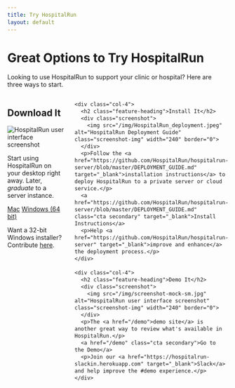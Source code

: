 ```yaml
---
title: Try HospitalRun
layout: default
---
```


<div class="tryit-hero">
  <h1 class="hero-heading">Great Options to Try HospitalRun</h1>
  <p>Looking to use HospitalRun to support your clinic or hospital? Here are three ways to start.</p>
</div>

<div class="tryit-content">
  <div class="columns">
    <div class="col-4">
      <h2 class="feature-heading">Download It</h2>
      <div class="screenshot">
        <img src="/img/screenshot-mock-sm.jpg" alt="HospitalRun user interface screenshot" class="screenshot-img" width="240" border="0">
      </div>
      <p>Start using HospitalRun on your desktop right away. Later, <em>graduate</em> to a server instance.</p>
      <a href="https://releases.hospitalrun.io/updates/macos/HospitalRun.dmg" class="cta secondary">Mac</a>
      <a href="https://releases.hospitalrun.io/updates/win32x64/HospitalRun.exe" class="cta secondary">Windows (64 bit)</a>
      <p>Want a 32-bit Windows installer? <br/>Contribute <a href="https://github.com/HospitalRun/hospitalrun-frontend/issues/1074" target="_blank">here</a>.</p>
    </div>

    <div class="col-4">
      <h2 class="feature-heading">Install It</h2>
      <div class="screenshot">
        <img src="/img/HospitalRun_deployment.jpeg" alt="HospitalRun Deployment Guide" class="screenshot-img" width="240" border="0">
      </div>
      <p>Follow the <a href="https://github.com/HospitalRun/hospitalrun-server/blob/master/DEPLOYMENT_GUIDE.md" target="_blank">installation instructions</a> to deploy HospitalRun to a private server or cloud service.</p>
      <a href="https://github.com/HospitalRun/hospitalrun-server/blob/master/DEPLOYMENT_GUIDE.md" class="cta secondary" target="_blank">Install Instructions</a>
      <p>Help <a href="https://github.com/HospitalRun/hospitalrun-server" target="_blank">improve and enhance</a> the deployment process.</p>
    </div>

    <div class="col-4">
      <h2 class="feature-heading">Demo It</h2>
      <div class="screenshot">
        <img src="/img/screenshot-mock-sm.jpg" alt="HospitalRun user interface screenshot" class="screenshot-img" width="240" border="0">
      </div>
      <p>The <a href="/demo">demo site</a> is another great way to review what's available in HospitalRun.</p>
      <a href="/demo" class="cta secondary">Go to the Demo</a>
      <p>Join our <a href="https://hospitalrun-slackin.herokuapp.com" target="_blank">Slack</a> and help improve the #demo experience.</p>
    </div>
  </div>
</div>
